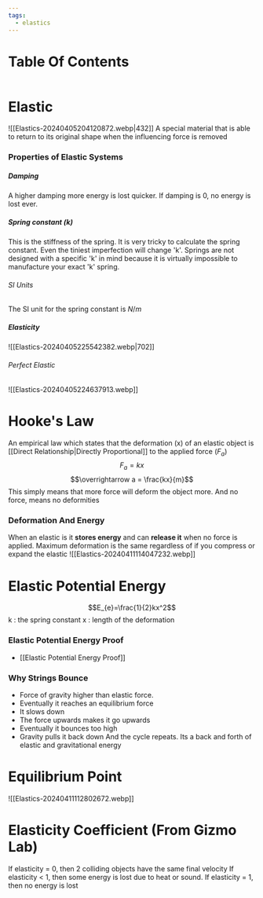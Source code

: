 ```yaml
---
tags:
  - elastics
---
```

# Table Of Contents
```table-of-contents
```
# Elastic
![[Elastics-20240405204120872.webp|432]]
A special material that is able to return to its original shape when the influencing force is removed
### Properties of Elastic Systems
##### Damping
A higher damping more energy is lost quicker.
If damping is 0, no energy is lost ever.
##### Spring constant (k)
This is the stiffness of the spring.
It is very tricky to calculate the spring constant. Even the tiniest imperfection will change 'k'.
Springs are not designed with a specific 'k' in mind because it is virtually impossible to manufacture your exact 'k' spring.
###### SI Units
The SI unit for the spring constant is $N/m$
##### Elasticity
![[Elastics-20240405225542382.webp|702]]
###### Perfect Elastic
![[Elastics-20240405224637913.webp]]

# Hooke's Law
An empirical law which states that the deformation (x) of an elastic object is [[Direct Relationship|Directly Proportional]] to the applied force ($F_{a}$)
$$F_{a}=kx$$
$$\overrightarrow a = \frac{kx}{m}$$
This simply means that more force will deform the object more. And no force, means no deformities
### Deformation And Energy
When an elastic is it **stores energy** and can **release it** when no force is applied.
Maximum deformation is the same regardless of if you compress or expand the elastic
![[Elastics-20240411114047232.webp]]
# Elastic Potential Energy
$$E_{e}=\frac{1}{2}kx^2$$
k : the spring constant
x : length of the deformation
### Elastic Potential Energy Proof
- [[Elastic Potential Energy Proof]]
### Why Strings Bounce
- Force of gravity higher than elastic force.
- Eventually it reaches an equilibrium force
- It slows down
- The force upwards makes it go upwards
- Eventually it bounces too high
- Gravity pulls it back down
And the cycle repeats. Its a back and forth of elastic and gravitational energy

# Equilibrium Point
![[Elastics-20240411112802672.webp]]
# Elasticity Coefficient (From Gizmo Lab)
If elasticity = 0, then 2 colliding objects have the same final velocity
If elasticity < 1, then some energy is lost due to heat or sound.
If elasticity = 1, then no energy is lost